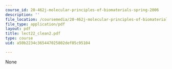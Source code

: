 ```yaml
---
course_id: 20-462j-molecular-principles-of-biomaterials-spring-2006
description: ''
file_location: /coursemedia/20-462j-molecular-principles-of-biomaterials-spring-2006/a50b2234c365447025802def05c95104_lect22_clean2.pdf
file_type: application/pdf
layout: pdf
title: lect22_clean2.pdf
type: course
uid: a50b2234c365447025802def05c95104

---
```

None